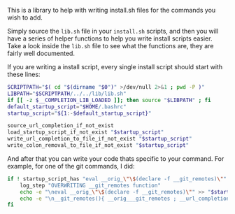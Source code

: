 This is a library to help with writing install.sh files
for the commands you wish to add.

Simply source the `lib.sh` file in your `install.sh` scripts, and then you will have a series of helper functions to help you write install scripts easier. Take a look inside the `lib.sh` file to see what the functions are, they are fairly well documented.

If you are writing a install script, every single install script should start with these lines:

```sh
SCRIPTPATH="$( cd "$(dirname "$0")" >/dev/null 2>&1 ; pwd -P )"
LIBPATH="$SCRIPTPATH/../../lib/lib.sh"
if [[ -z $__COMPLETION_LIB_LOADED ]]; then source "$LIBPATH" ; fi
default_startup_script="$HOME/.bashrc"
startup_script="${1:-$default_startup_script}"

source_url_completion_if_not_exist
load_startup_script_if_not_exist "$startup_script"
write_url_completion_to_file_if_not_exist "$startup_script"
write_colon_removal_to_file_if_not_exist "$startup_script"
```

And after that you can write your code thats specific to your command. For example, for one of the git commands, I did:

```sh
if ! startup_script_has "eval __orig_\"\$(declare -f __git_remotes)\"" ; then
    log_step "OVERWRITING __git_remotes function"
    echo -e "\neval __orig_\"\$(declare -f __git_remotes)\"" >> "$startup_script"
    echo -e "\n__git_remotes(){ __orig___git_remotes ; __url_completion ; }" >> "$startup_script"
fi
```

